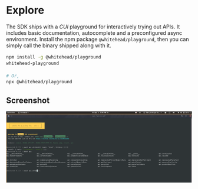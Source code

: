 # Explore

The SDK ships with a _CUI_ playground for interactively trying out APIs. It includes basic documentation, autocomplete and a preconfigured async environment. Install the npm package `@whitehead/playground`, then you can simply call the binary shipped along with it.

```bash
npm install -g @whitehead/playground
whitehead-playground

# Or,
npx @whitehead/playground
```

## Screenshot

![This is what the CLI playground looks like](../.gitbook/assets/mauna_playground_screenshot.png)

